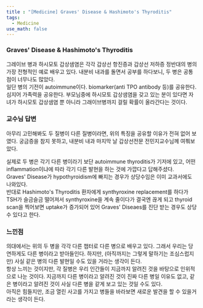 ```yaml
---
title : "[Medicine] Graves' Disease & Hashimoto's Thyroditis"
tags:
  - Medicine
use_math: false
---
```


### Graves' Disease & Hashimoto's Thyroditis
그레이브 병과 하시모토 갑상샘염은 각각 갑상선 항진증과 갑상선 저하증 정반대의 병의 가장 전형적인 예로 배우고 있다. 내분비 내과를 돌면서 공부를 하다보니, 두 병은 공통점이 너무나도 많았다.  
일단 병의 기전이 autoimmune이다. biomarker(anti TPO antibody 등)를 공유한다. 심지어 가족력을 공유한다. 부모님중에 하시모토 갑상샘염을 갖고 있는 분이 있다면 자녀가 하시모토 갑상샘염 뿐 아니라 그래이브병까지 걸릴 확률이 올라간다는 것이다.  
  
### 교수님 답변
아무리 고민해봐도 두 질병이 다른 질병이라면, 위의 특징을 공유할 이유가 전혀 없어 보였다. 궁금증을 참지 못하고, 내분비 내과 마지막 날 갑상선전문 전민지교수님께 여쭤보았다.  
  
실제로 두 병은 각기 다른 병이라기 보단 autoimmune thyroditis가 기저에 있고, 어떤 inflammation이냐에 따라 각기 다른 발현을 하는 것에 가깝다고 답해주셨다.  
Graves' Disease가 hypothyroidism에 빠지는 경우가 상당수임은 이미 교과서에도 나와있다.  
반대로 Hashimoto's Thyroditis 환자에게 synthyroxine replacement를 하다가 TSH가 슬금슬금 떨어져서 synthyroxine을 계속 줄이다가 결국엔 끊게 되고 thyroid scan을 찍어보면 uptake가 증가되어 있어 Graves' Diseaes를 진단 받는 경우도 상당 수 있다고 한다.  

  
### 느낀점
의대에서는 위의 두 병을 각각 다른 챕터로 다른 병으로 배우고 있다. 그래서 우리는 당연하게도 다른 병이라고 받아들인다. 하지만, (아직까지는 그렇게 말하기는 조심스럽지만) 사실 같은 병의 다른 발현일 수도 있을 거라는 생각이 든다.  
항상 느끼는 것이지만, 각 질병은 우리 인간들이 지금까지 알려진 것을 바탕으로 인위적으로 나눈 것이다. 지금까지 다른 병이라고 알려진 것이 진짜 다른 병일 이유도 없고, 같은 병이라고 알려진 것이 사실 다른 병을 같게 보고 있는 것일 수도 있다.  
아직은 힘들지만, 조금 열린 사고를 가지고 병들을 바라보면 새로운 발견을 할 수 있을거라는 생각이 든다.
